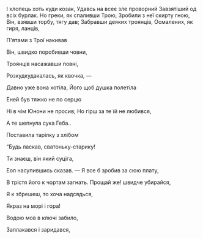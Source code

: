 ﻿І хлопець хоть куди козак,
Удавсь на всеє зле проворний
Завзятіший од всіх бурлак.
Но греки, як спаливши Трою,
Зробили з неї скирту гною,
Він, взявши торбу, тягу дав;
Забравши деяких троянців,
Осмалених, як гиря, ланців,

П'ятами з Трої накивав


Він, швидко поробивши човни,

Троянців насажавши повні,

Розкудкудакалась, як квочка, —

Давно уже вона хотіла,
Його щоб душка полетіла

Еней був тяжко не по серцю


Ні в чім Юнони не просив;
Но гірш за те їй не любився,







А те шепнула сука Геба..











Поставила тарілку з хлібом


“Будь ласкав, сватоньку-старику!


Ти знаєш, він який суціга,










Еол насупившись сказав. —
Я все б зробив за сюю плату,









В трістя його к чортам загнать.
Прощай же! швидче убирайся,


Я к збрешеш, то хоча надсядься,





Якраз на морі і гора!

Водою мов в ключі забило,

Заплакався і заридався,


